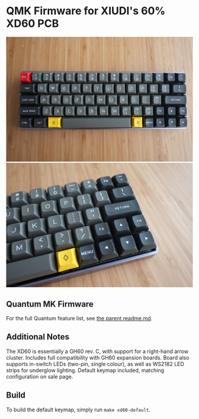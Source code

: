 # QMK Firmware for XIUDI's 60% XD60 PCB

![Top View of XD60 Keyboard, with DSA Dolch keycaps](./top-view.JPG)
![Angled View of XD60 Keyboard Arrow Cluster, with DSA Dolch keycaps](./arrow-cluster.JPG)

## Quantum MK Firmware
For the full Quantum feature list, see [the parent readme.md](/readme.md).

## Additional Notes
The XD60 is essentially a GH60 rev. C, with support for a right-hand arrow cluster. Includes full compatibility with GH60 expansion boards. Board also supports in-switch LEDs (two-pin, single colour), as well as WS2182 LED strips for underglow lighting. Default keymap included, matching configuration on sale page.

## Build
To build the default keymap, simply run `make xd60-default`.
